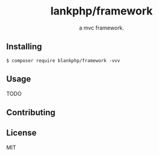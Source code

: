 <h1 align="center"> lankphp/framework </h1>

<p align="center"> a mvc framework.</p>


## Installing

```shell
$ composer require blankphp/framework -vvv
```

## Usage

TODO

## Contributing


## License

MIT